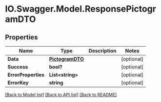 # IO.Swagger.Model.ResponsePictogramDTO
## Properties

Name | Type | Description | Notes
------------ | ------------- | ------------- | -------------
**Data** | [**PictogramDTO**](PictogramDTO.md) |  | [optional] 
**Success** | **bool?** |  | [optional] 
**ErrorProperties** | **List&lt;string&gt;** |  | [optional] 
**ErrorKey** | **string** |  | [optional] 

[[Back to Model list]](../README.md#documentation-for-models) [[Back to API list]](../README.md#documentation-for-api-endpoints) [[Back to README]](../README.md)

